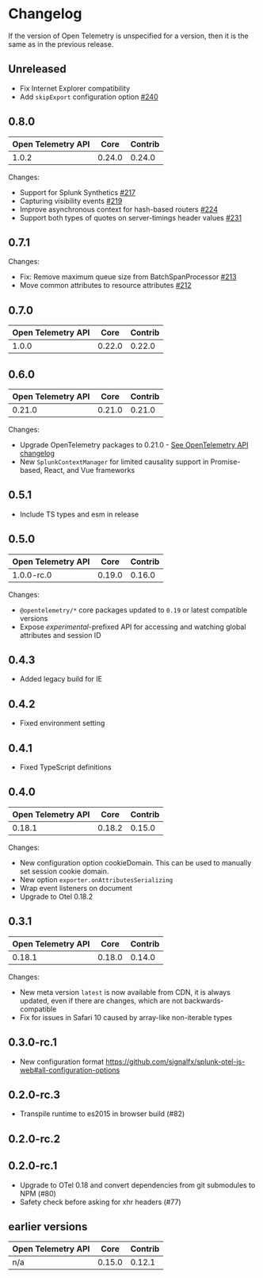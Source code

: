 # Changelog
If the version of Open Telemetry is unspecified for a version, then it is the same as in the previous release.

## Unreleased
- Fix Internet Explorer compatibility
- Add `skipExport` configuration option [#240](https://github.com/signalfx/splunk-otel-js-web/issues/240)

## 0.8.0

| Open Telemetry API | Core   | Contrib |
|--------------------|--------|---------|
| 1.0.2              | 0.24.0 | 0.24.0  |

Changes:

- Support for Splunk Synthetics [#217](https://github.com/signalfx/splunk-otel-js-web/pull/217)
- Capturing visibility events [#219](https://github.com/signalfx/splunk-otel-js-web/pull/219)
- Improve asynchronous context for hash-based routers [#224](https://github.com/signalfx/splunk-otel-js-web/pull/224)
- Support both types of quotes on server-timings header values [#231](https://github.com/signalfx/splunk-otel-js-web/pull/231)

## 0.7.1

Changes:

- Fix: Remove maximum queue size from BatchSpanProcessor [#213](https://github.com/signalfx/splunk-otel-js-web/pull/213)
- Move common attributes to resource attributes [#212](https://github.com/signalfx/splunk-otel-js-web/pull/212)

## 0.7.0
| Open Telemetry API | Core   | Contrib |
|--------------------|--------|---------|
| 1.0.0             | 0.22.0 | 0.22.0  |

## 0.6.0
| Open Telemetry API | Core   | Contrib |
|--------------------|--------|---------|
| 0.21.0             | 0.21.0 | 0.21.0  |

Changes:

- Upgrade OpenTelemetry packages to 0.21.0 - [See OpenTelemetry API changelog](https://github.com/open-telemetry/opentelemetry-js-api#0200-to-0210)
- New `SplunkContextManager` for limited causality support in Promise-based, React, and Vue frameworks

## 0.5.1
- Include TS types and esm in release

## 0.5.0
| Open Telemetry API | Core   | Contrib |
|--------------------|--------|---------|
| 1.0.0-rc.0         | 0.19.0 | 0.16.0  |

Changes:

- `@opentelemetry/*` core packages updated to `0.19` or latest compatible versions
- Expose *_experimental_*-prefixed API for accessing and watching global attributes and session ID

## 0.4.3
- Added legacy build for IE

## 0.4.2
- Fixed environment setting

## 0.4.1
- Fixed TypeScript definitions

## 0.4.0
| Open Telemetry API | Core   | Contrib |
|--------------------|--------|---------|
| 0.18.1             | 0.18.2 | 0.15.0  |

Changes:

- New configuration option cookieDomain. This can be used to manually set session cookie domain.
- New option `exporter.onAttributesSerializing`
- Wrap event listeners on document
- Upgrade to Otel 0.18.2

## 0.3.1
| Open Telemetry API | Core   | Contrib |
|--------------------|--------|---------|
| 0.18.1             | 0.18.0 | 0.14.0  |

Changes:

- New meta version `latest` is now available from CDN, it is always updated, even if there are changes, which are not backwards-compatible
- Fix for issues in Safari 10 caused by array-like non-iterable types

## 0.3.0-rc.1
- New configuration format <https://github.com/signalfx/splunk-otel-js-web#all-configuration-options>

## 0.2.0-rc.3
- Transpile runtime to es2015 in browser build (#82)

## 0.2.0-rc.2

## 0.2.0-rc.1
- Upgrade to OTel 0.18 and convert dependencies from git submodules to NPM (#80)
- Safety check before asking for xhr headers (#77)

## earlier versions
| Open Telemetry API | Core   | Contrib |
|--------------------|--------|---------|
| n/a                | 0.15.0 | 0.12.1  |
